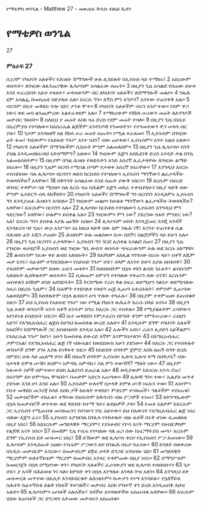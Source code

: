 ﻿
የማቴዎስ ወንጌል - Matthew 27 - መጽሐፍ ቅዱስ ብሉይ ኪዳን
# የማቴዎስ ወንጌል
27
### ምዕራፍ 27
 ሲነጋም የካህናት አለቆችና የሕዝቡ ሽማግሎች ሁሉ ሊገድሉት በኢየሱስ ላይ ተማከሩ፤
2  አስረውም ወሰዱት፥ ለገዢው ለጴንጤናዊው ጲላጦስም አሳልፈው ሰጡት።
3  በዚያን ጊዜ አሳልፎ የሰጠው ይሁዳ እንደ ተፈረደበት አይቶ ተጸጸተ፥ ሠላሳውንም ብር ለካህናት አለቆችና ለሽማግሎች መልሶ።
4  ንጹሕ ደም አሳልፌ በመስጠቴ በድያለሁ አለ። እነርሱ ግን። እኛስ ምን አግዶን? አንተው ተጠንቀቅ አሉ።
5  ብሩንም በቤተ መቅደስ ጥሎ ሄደና ታንቆ ሞተ።
6  የካህናት አለቆችም ብሩን አንሥተው። የደም ዋጋ ነውና ወደ መባ ልንጨምረው አልተፈቀደም አሉ።
7  ተማክረውም የሸክላ ሠሪውን መሬት ለእንግዶች መቃብር ገዙበት።
8  ስለዚህ ያ መሬት እስከ ዛሬ ድረስ የደም መሬት ተባለ።
9  በዚያን ጊዜ በነቢዩ በኤርምያስ የተባለው። ከእስራኤል ልጆችም አንዳንዶቹ የገመቱትን፥ የተገመተውን ዋጋ ሠላሳ ብር ያዙ፥
10  ጌታም እንዳዘዘኝ ስለ ሸክላ ሠሪ መሬት ሰጡት። የሚል ተፈጸመ።
11  ኢየሱስም በገዢው ፊት ቆመ፤ ገዢውም። የአይሁድ ንጉሥ አንተ ነህን? ብሎ ጠየቀው፤ ኢየሱስም። አንተ አልህ አለው።
12  የካህናት አለቆችም ሽማግሎችም ሲከሱት ምንም አልመለሰም።
13  በዚያን ጊዜ ጲላጦስ። ስንት ያህል እንዲመሰክሩብህ አትሰማምን? አለው።
14  ገዢውም እጅግ እስኪደነቅ ድረስ አንዲት ቃል ስንኳ አልመለሰለትም።
15  በዚያም በዓል ሕዝቡ የወደዱትን አንድ እስረኛ ሊፈታላቸው ለገዢው ልማድ ነበረው።
16  በዚያን ጊዜም በርባን የሚባል በጣም የታወቀ እስረኛ ነበራቸው።
17  እንግዲህ እነርሱ ተሰብስበው ሳሉ ጲላጦስ። በርባንን ወይስ ክርስቶስ የተባለውን ኢየሱስን ማንኛውን ልፈታላችሁ ትወዳላችሁ? አላቸው፤
18  በቅንዓት አሳልፈው እንደ ሰጡት ያውቅ ነበርና።
19  እርሱም በፍርድ ወንበር ተቀምጦ ሳለ ሚስቱ። ስለ እርሱ ዛሬ በሕልም እጅግ መከራ ተቀብያለሁና በዚያ ጻድቅ ሰው ምንም አታድርግ ብላ ላከችበት።
20  የካህናት አለቆችና ሽማግሎች ግን በርባንን እንዲለምኑ ኢየሱስን ግን እንዲያጠፉ ሕዝቡን አባበሉ።
21  ገዢውም መልሶ። ከሁለቱ ማንኛውን ልፈታላችሁ ትወዳላችሁ? አላቸው፤ እነርሱም። በርባንን አሉ።
22  ጲላጦስ። ክርስቶስ የተባለውን ኢየሱስን እንግዲህ ምን ላድርገው? አላቸው፤ ሁሉም። ይሰቀል አሉ።
23  ገዢውም። ምን ነው? ያደረገው ክፋት ምንድር ነው? አለ፤ እነርሱ ግን። ይሰቀል እያሉ ጩኸት አበዙ።
24  ጲላጦስም ሁከት እንዲጀመር እንጂ አንዳች እንዳይረባ ባየ ጊዜ፥ ውኃ አንሥቶ። እኔ ከዚህ ጻድቅ ሰው ደም ንጹሕ ነኝ፤ እናንተ ተጠንቀቁ ሲል በሕዝቡ ፊት እጁን ታጠበ።
25  ሕዝቡም ሁሉ መልሰው። ደሙ በእኛና በልጆቻችን ላይ ይሁን አሉ።
26  በዚያን ጊዜ በርባንን ፈታላቸው፥ ኢየሱስን ግን ገርፎ ሊሰቀል አሳልፎ ሰጠ።
27  በዚያን ጊዜ የገዢው ወታደሮች ኢየሱስን ወደ ገዢው ግቢ ውስጥ ወሰዱት ጭፍራውንም ሁሉ ወደ እርሱ አከማቹ።
28  ልብሱንም ገፈው ቀይ ልብስ አለበሱት፥
29  ከእሾህም አክሊል ጎንጉነው በራሱ ላይ፥ በቀኝ እጁም መቃ አኖሩ፥ በፊቱም ተንበርክከው። የአይሁድ ንጉሥ ሆይ፥ ሰላም ለአንተ ይሁን እያሉ ዘበቱበት፤
30  ተፉበትም መቃውንም ይዘው ራሱን መቱት።
31  ከዘበቱበትም በኋላ ቀዩን ልብስ ገፈፉት፥ ልብሱንም አለበሱት ሊሰቅሉትም ወሰዱት።
32  ሲወጡም ስምዖን የተባለው የቀሬናን ሰው አገኙ፤ እርሱንም መስቀሉን ይሸከም ዘንድ አስገደዱት።
33  ትርጓሜው የራስ ቅል ስፍራ ወደሚሆን ጎልጎታ ወደሚባለው ስፍራ በደረሱ ጊዜም፥
34  በሐሞት የተደባለቀ የወይን ጠጅ ሊጠጣ አቀረቡለት፤ ቀምሶም ሊጠጣው አልወደደም።
35  ከሰቀሉትም በኋላ ልብሱን ዕጣ ጥለው ተካፈሉ፥
36  በዚያም ተቀምጠው ይጠብቁት ነበር።
37  ይህ ኢየሱስ የአይሁድ ንጉሥ ነው የሚል የክሱን ጽሕፈት ከራሱ በላይ አኖሩ።
38  በዚያን ጊዜ ሁለት ወንበዶች አንዱ በቀኝ አንዱም በግራ ከእርሱ ጋር ተሰቀሉ።
39  የሚያልፉትም ራሳቸውን እየነቀነቁ ይሰድቡት ነበርና።
40  ቤተ መቅደስን የምታፈርስ በሦስት ቀንም የምትሠራው፥ ራስህን አድን፤ የእግዚአብሔር ልጅስ ከሆንህ ከመስቀል ውረድ አሉት።
41  እንዲሁም ደግሞ የካህናት አለቆች ከጻፎችና ከሽማግሎች ጋር እየዘበቱበት እንዲህ አሉ።
42  ሌሎችን አዳነ፥ ራሱን ሊያድን አይችልም፤ የእስራኤል ንጉሥ ከሆነ፥ አሁን ከመስቀል ይውረድ እኛም እናምንበታለን።
43  በእግዚአብሔር ታምኖአል፤ የእግዚአብሔር ልጅ ነኝ ብሎአልና ከወደደውስ አሁን ያድነው።
44  ከእርሱ ጋር የተሰቀሉት ወንበዶች ደግሞ ያንኑ እያሉ ይነቅፉት ነበር።
45  ከስድስት ሰዓትም ጀምሮ እስከ ዘጠኝ ሰዓት ድረስ በምድር ሁሉ ላይ ጨለማ ሆነ።
46  በዘጠኝ ሰዓትም ኢየሱስ። ኤሎሄ ኤሎሄ ላማ ሰበቅታኒ? ብሎ በታላቅ ድምፅ ጮኸ። ይህም። አምላኬ አምላኬ፥ ስለ ምን ተውኸኝ? ማለት ነው።
47  በዚያም ከቆሙት ሰዎች ሰምተው። ይህስ ኤልያስን ይጠራል አሉ።
48  ወዲያውም ከእነርሱ አንዱ ሮጠ፤ ሰፍነግም ይዞ ሆምጣጤ ሞላበት፥ በመቃም አድርጎ አጠጣው።
49  ሌሎቹ ግን። ተው፥ ኤልያስ መጥቶ ያድነው እንደ ሆነ እንይ አሉ።
50  ኢየሱስም ሁለተኛ በታላቅ ድምፅ ጮኾ ነፍሱን ተወ።
51  እነሆም፥ የቤተ መቅደስ መጋረጃ ከላይ እስከ ታች ከሁለት ተቀደደ፥ ምድርም ተናወጠች፥ ዓለቶችም ተሰነጠቁ፤
52  መቃብሮችም ተከፈቱ፥ ተኝተው ከነበሩትም ከቅዱሳን ብዙ ሥጋዎች ተነሡ፤
53  ከትንሣኤውም በኋላ ከመቃብሮች ወጥተው ወደ ቅድስት ከተማ ገቡና ለብዙዎች ታዩ።
54  የመቶ አለቃም ከእርሱም ጋር ኢየሱስን የሚጠብቁ መናወጡንና የሆነውን ነገር አይተው። ይህ በእውነት የእግዚአብሔር ልጅ ነበረ ብለው እጅግ ፈሩ።
55  ኢየሱስን እያገለገሉ ከገሊላ የተከተሉት ብዙ ሴቶች በሩቅ ሆነው ሲመለከቱ በዚያ ነበሩ፤
56  ከእነርሱም መግደላዊት ማርያምና የያዕቆብና የዮሳ እናት ማርያም የዘብዴዎስም የልጆቹ እናት ነበሩ።
57  በመሸም ጊዜ ዮሴፍ የተባለው ባለ ጠጋ ሰው ከአርማትያስ መጣ፥ እርሱም ደግሞ የኢየሱስ ደቀ መዝሙር ነበረ፤
58  ይኸውም ወደ ጲላጦስ ቀርቦ የኢየሱስን ሥጋ ለመነው።
59  ጲላጦስም እንዲሰጡት አዘዘ። ዮሴፍም ሥጋውን ይዞ በንጹሕ በፍታ ከፈነው፥
60  ከዓለት በወቀረው በአዲሱ መቃብርም አኖረው፥ በመቃብሩም ደጃፍ ታላቅ ድንጋይ አንከባሎ ሄደ።
61  መግደላዊት ማርያምም ሁለተኛይቱም ማርያም በመቃብሩ አንጻር ተቀምጠው በዚያ ነበሩ።
62  በማግሥቱም ከመዘጋጀት በኋላ በሚሆነው ቀን፥ የካህናት አለቆችና ፈሪሳውያን ወደ ጲላጦስ ተሰበሰቡና።
63  ጌታ ሆይ፥ ያ አሳች በሕይወቱ ገና ሳለ። ከሦስት ቀን በኋላ እነሣለሁ እንዳለ ትዝ አለን።
64  እንግዲህ ደቀ መዛሙርቱ መጥተው በሌሊት እንዳይሰርቁት ለሕዝቡም። ከሙታን ተነሣ እንዳይሉ፥ የኋለኛይቱ ስሕተት ከፊተኛይቱ ይልቅ የከፋች ትሆናለችና መቃብሩ እስከ ሦስተኛ ቀን ድረስ እንዲጠበቅ እዘዝ አሉት።
65  ጲላጦስም። ጠባቆች አሉአችሁ፤ ሄዳችሁ እንዳወቃችሁ አስጠብቁ አላቸው።
66  እነርሱም ሄደው ከጠባቆች ጋር ድንጋዩን አትመው መቃብሩን አስጠበቁ። 

